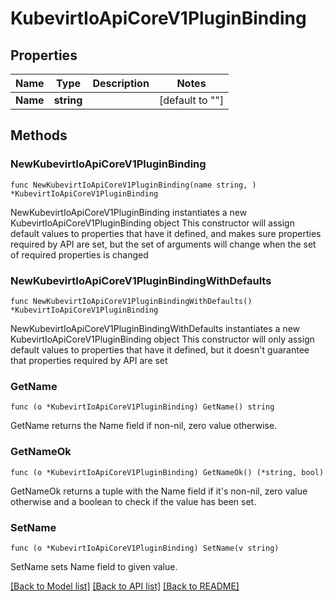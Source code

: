 # KubevirtIoApiCoreV1PluginBinding

## Properties

Name | Type | Description | Notes
------------ | ------------- | ------------- | -------------
**Name** | **string** |  | [default to ""]

## Methods

### NewKubevirtIoApiCoreV1PluginBinding

`func NewKubevirtIoApiCoreV1PluginBinding(name string, ) *KubevirtIoApiCoreV1PluginBinding`

NewKubevirtIoApiCoreV1PluginBinding instantiates a new KubevirtIoApiCoreV1PluginBinding object
This constructor will assign default values to properties that have it defined,
and makes sure properties required by API are set, but the set of arguments
will change when the set of required properties is changed

### NewKubevirtIoApiCoreV1PluginBindingWithDefaults

`func NewKubevirtIoApiCoreV1PluginBindingWithDefaults() *KubevirtIoApiCoreV1PluginBinding`

NewKubevirtIoApiCoreV1PluginBindingWithDefaults instantiates a new KubevirtIoApiCoreV1PluginBinding object
This constructor will only assign default values to properties that have it defined,
but it doesn't guarantee that properties required by API are set

### GetName

`func (o *KubevirtIoApiCoreV1PluginBinding) GetName() string`

GetName returns the Name field if non-nil, zero value otherwise.

### GetNameOk

`func (o *KubevirtIoApiCoreV1PluginBinding) GetNameOk() (*string, bool)`

GetNameOk returns a tuple with the Name field if it's non-nil, zero value otherwise
and a boolean to check if the value has been set.

### SetName

`func (o *KubevirtIoApiCoreV1PluginBinding) SetName(v string)`

SetName sets Name field to given value.



[[Back to Model list]](../README.md#documentation-for-models) [[Back to API list]](../README.md#documentation-for-api-endpoints) [[Back to README]](../README.md)


